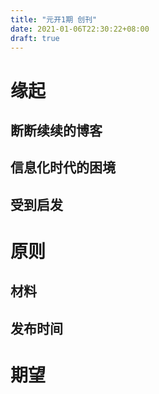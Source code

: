 ```yaml
---
title: "元开1期 创刊"
date: 2021-01-06T22:30:22+08:00
draft: true
---
```


# 缘起
## 断断续续的博客

## 信息化时代的困境

## 受到启发

# 原则
## 材料

## 发布时间

# 期望
